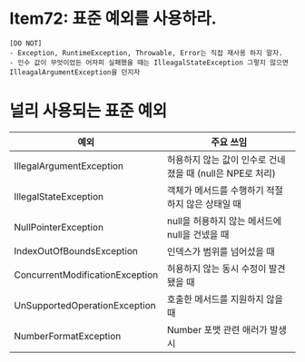 # Item72: 표준 예외를 사용하라.

```text
[DO NOT]
- Exception, RuntimeException, Throwable, Error는 직접 재사용 하지 말자.
- 인수 값이 무엇이었든 어자피 실패했을 때는 IlleagalStateException 그렇지 않으면 IlleagalArgumentException을 던지자
```

# 널리 사용되는 표준 예외
| 예외                              | 주요 쓰임                                 |
|---------------------------------|---------------------------------------|
| IllegalArgumentException        | 허용하지 않는 값이 인수로 건네졌을 때 (null은 NPE로 처리) |
| IllegalStateException           | 객체가 메서드를 수행하기 적절하지 않은 상태일 때           |
| NullPointerException            | null을 허용하지 않는 메서드에 null을 건넸을 때        |
| IndexOutOfBoundsException       | 인덱스가 범위를 넘어섰을 때                       |
| ConcurrentModificationException | 허용하지 않는 동시 수정이 발견됐을 때                 |
| UnSupportedOperationException   | 호출한 메서드를 지원하지 않을 때                    |
| NumberFormatException           | Number 포맷 관련 애러가 발생시                  |
